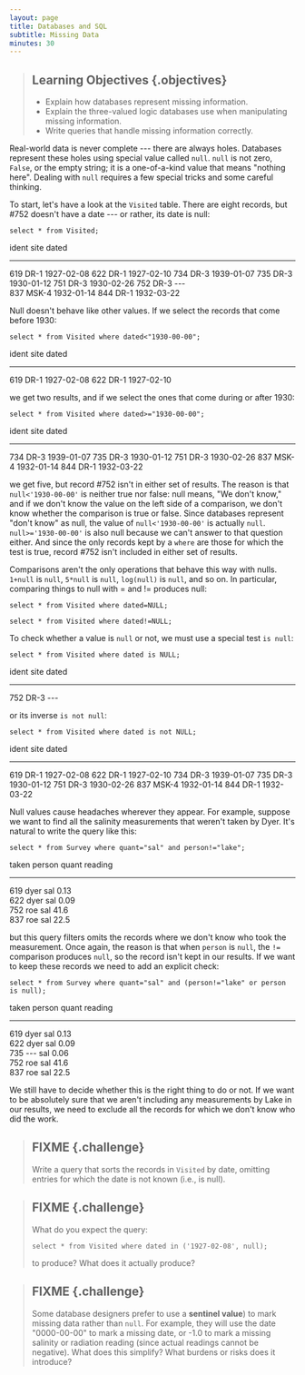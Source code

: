 ```yaml
---
layout: page
title: Databases and SQL
subtitle: Missing Data
minutes: 30
---
```

> ## Learning Objectives {.objectives}
> *   Explain how databases represent missing information.
> *   Explain the three-valued logic databases use when manipulating missing information.
> *   Write queries that handle missing information correctly.

Real-world data is never complete --- there are always holes.
Databases represent these holes using special value called `null`.
`null` is not zero, `False`, or the empty string;
it is a one-of-a-kind value that means "nothing here".
Dealing with `null` requires a few special tricks
and some careful thinking.

To start,
let's have a look at the `Visited` table.
There are eight records,
but #752 doesn't have a date --- or rather,
its date is null:

~~~ {.sql}
select * from Visited;
~~~

ident       site        dated     
----------  ----------  ----------
619         DR-1        1927-02-08
622         DR-1        1927-02-10
734         DR-3        1939-01-07
735         DR-3        1930-01-12
751         DR-3        1930-02-26
752         DR-3        ---       
837         MSK-4       1932-01-14
844         DR-1        1932-03-22

Null doesn't behave like other values.
If we select the records that come before 1930:

~~~ {.sql}
select * from Visited where dated<"1930-00-00";
~~~

ident       site        dated     
----------  ----------  ----------
619         DR-1        1927-02-08
622         DR-1        1927-02-10

we get two results,
and if we select the ones that come during or after 1930:

~~~ {.sql}
select * from Visited where dated>="1930-00-00";
~~~

ident       site        dated     
----------  ----------  ----------
734         DR-3        1939-01-07
735         DR-3        1930-01-12
751         DR-3        1930-02-26
837         MSK-4       1932-01-14
844         DR-1        1932-03-22

we get five,
but record #752 isn't in either set of results.
The reason is that
`null<'1930-00-00'`
is neither true nor false:
null means, "We don't know,"
and if we don't know the value on the left side of a comparison,
we don't know whether the comparison is true or false.
Since databases represent "don't know" as null,
the value of `null<'1930-00-00'`
is actually `null`.
`null>='1930-00-00'` is also null
because we can't answer to that question either.
And since the only records kept by a `where`
are those for which the test is true,
record #752 isn't included in either set of results.

Comparisons aren't the only operations that behave this way with nulls.
`1+null` is `null`,
`5*null` is `null`,
`log(null)` is `null`,
and so on.
In particular,
comparing things to null with = and != produces null:

~~~ {.sql}
select * from Visited where dated=NULL;
~~~

~~~ {.sql}
select * from Visited where dated!=NULL;
~~~

To check whether a value is `null` or not,
we must use a special test `is null`:

~~~ {.sql}
select * from Visited where dated is NULL;
~~~

ident       site        dated     
----------  ----------  ----------
752         DR-3        ---       

or its inverse `is not null`:

~~~ {.sql}
select * from Visited where dated is not NULL;
~~~

ident       site        dated     
----------  ----------  ----------
619         DR-1        1927-02-08
622         DR-1        1927-02-10
734         DR-3        1939-01-07
735         DR-3        1930-01-12
751         DR-3        1930-02-26
837         MSK-4       1932-01-14
844         DR-1        1932-03-22

Null values cause headaches wherever they appear.
For example,
suppose we want to find all the salinity measurements
that weren't taken by Dyer.
It's natural to write the query like this:

~~~ {.sql}
select * from Survey where quant="sal" and person!="lake";
~~~

taken       person      quant       reading   
----------  ----------  ----------  ----------
619         dyer        sal         0.13      
622         dyer        sal         0.09      
752         roe         sal         41.6      
837         roe         sal         22.5      

but this query filters omits the records
where we don't know who took the measurement.
Once again,
the reason is that when `person` is `null`,
the `!=` comparison produces `null`,
so the record isn't kept in our results.
If we want to keep these records
we need to add an explicit check:

~~~ {.sql}
select * from Survey where quant="sal" and (person!="lake" or person is null);
~~~

taken       person      quant       reading   
----------  ----------  ----------  ----------
619         dyer        sal         0.13      
622         dyer        sal         0.09      
735         ---         sal         0.06      
752         roe         sal         41.6      
837         roe         sal         22.5      

We still have to decide whether this is the right thing to do or not.
If we want to be absolutely sure that
we aren't including any measurements by Lake in our results,
we need to exclude all the records for which we don't know who did the work.

> ## FIXME {.challenge}
>
> Write a query that sorts the records in `Visited` by date,
> omitting entries for which the date is not known
> (i.e., is null).

> ## FIXME {.challenge}
>
> What do you expect the query:
>
> ~~~
> select * from Visited where dated in ('1927-02-08', null);
> ~~~
>
> to produce?
> What does it actually produce?

> ## FIXME {.challenge}
>
> Some database designers prefer to use
> a **sentinel value**)
> to mark missing data rather than `null`.
> For example,
> they will use the date "0000-00-00" to mark a missing date,
> or -1.0 to mark a missing salinity or radiation reading
> (since actual readings cannot be negative).
> What does this simplify?
> What burdens or risks does it introduce?
